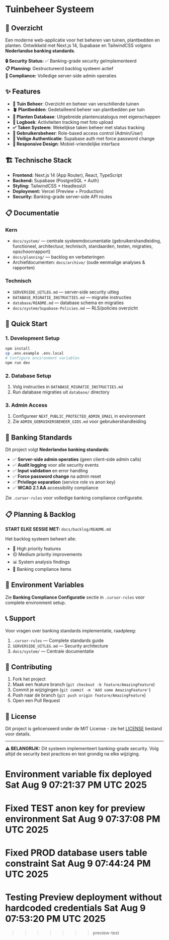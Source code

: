 # Tuinbeheer Systeem

## 🌱 Overzicht

Een moderne web-applicatie voor het beheren van tuinen, plantbedden en planten. Ontwikkeld met Next.js 14, Supabase en TailwindCSS volgens **Nederlandse banking standards**.

**🔒 Security Status:** ✅ Banking-grade security geïmplementeerd  
**📋 Planning:** Gestructureerd backlog systeem actief  
**🏦 Compliance:** Volledige server-side admin operaties

## ✨ Features

- **🌿 Tuin Beheer**: Overzicht en beheer van verschillende tuinen
- **🪴 Plantbedden**: Gedetailleerd beheer van plantbedden per tuin
- **🌸 Planten Database**: Uitgebreide plantencatalogus met eigenschappen
- **📖 Logboek**: Activiteiten tracking met foto upload
- **✅ Taken Systeem**: Wekelijkse taken beheer met status tracking
- **👥 Gebruikersbeheer**: Role-based access control (Admin/User)
- **🔐 Veilige Authenticatie**: Supabase auth met force password change
- **📱 Responsive Design**: Mobiel-vriendelijke interface

## 🏗️ Technische Stack

- **Frontend:** Next.js 14 (App Router), React, TypeScript
- **Backend:** Supabase (PostgreSQL + Auth)
- **Styling:** TailwindCSS + HeadlessUI
- **Deployment:** Vercel (Preview + Production)
- **Security:** Banking-grade server-side API routes

## 📋 Documentatie

### Kern
- `docs/system/` — centrale systeemdocumentatie (gebruikershandleiding, functioneel, architectuur, technisch, standaarden, testen, migraties, opschoonrapport)
- `docs/planning/` — backlog en verbeteringen
- Archiefdocumenten: `docs/archive/` (oude eenmalige analyses & rapporten)

### Technisch
- `SERVERSIDE_UITLEG.md` — server‑side security uitleg
- `DATABASE_MIGRATIE_INSTRUCTIES.md` — migratie instructies
- `database/README.md` — database schema en migraties
- `docs/system/Supabase-Policies.md` — RLS/policies overzicht

## 🚀 Quick Start

### 1. Development Setup
```bash
npm install
cp .env.example .env.local
# Configure environment variables
npm run dev
```

### 2. Database Setup
1. Volg instructies in `DATABASE_MIGRATIE_INSTRUCTIES.md`
2. Run database migraties uit `database/` directory

### 3. Admin Access
1. Configureer `NEXT_PUBLIC_PROTECTED_ADMIN_EMAIL` in environment
2. Zie `ADMIN_GEBRUIKERSBEHEER_GIDS.md` voor gebruikershandleiding

## 🏦 Banking Standards

Dit project volgt **Nederlandse banking standards**:
- ✅ **Server-side admin operaties** (geen client-side admin calls)
- ✅ **Audit logging** voor alle security events  
- ✅ **Input validation** en error handling
- ✅ **Force password change** na admin reset
- ✅ **Privilege separation** (service role vs anon key)
- ✅ **WCAG 2.1 AA** accessibility compliance

Zie `.cursor-rules` voor volledige banking compliance configuratie.

## 📋 Planning & Backlog

**START ELKE SESSIE MET:** `docs/backlog/README.md`

Het backlog systeem beheert alle:
- 🔴 High priority features
- 🟡 Medium priority improvements  
- 📊 System analysis findings
- 🏦 Banking compliance items

## 🔧 Environment Variables

Zie **Banking Compliance Configuratie** sectie in `.cursor-rules` voor complete environment setup.

## 📞 Support

Voor vragen over banking standards implementatie, raadpleeg:
1. `.cursor-rules` — Complete standards guide
2. `SERVERSIDE_UITLEG.md` — Security architecture  
3. `docs/system/` — Centrale documentatie

## 🤝 Contributing

1. Fork het project
2. Maak een feature branch (`git checkout -b feature/AmazingFeature`)
3. Commit je wijzigingen (`git commit -m 'Add some AmazingFeature'`)
4. Push naar de branch (`git push origin feature/AmazingFeature`)
5. Open een Pull Request

## 📄 License

Dit project is gelicenseerd onder de MIT License - zie het [LICENSE](LICENSE) bestand voor details.

---

**⚠️ BELANGRIJK:** Dit systeem implementeert banking-grade security. Volg altijd de security best practices en test grondig na elke wijziging.
# Environment variable fix deployed Sat Aug  9 07:21:37 PM UTC 2025
# Fixed TEST anon key for preview environment Sat Aug  9 07:37:08 PM UTC 2025
# Fixed PROD database users table constraint Sat Aug  9 07:44:24 PM UTC 2025
# Testing Preview deployment without hardcoded credentials Sat Aug  9 07:53:20 PM UTC 2025
>>>>>>> preview-test
